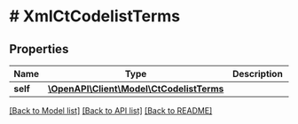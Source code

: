 # # XmlCtCodelistTerms

## Properties

Name | Type | Description | Notes
------------ | ------------- | ------------- | -------------
**self** | [**\OpenAPI\Client\Model\CtCodelistTerms**](CtCodelistTerms.md) |  | [optional]

[[Back to Model list]](../../README.md#models) [[Back to API list]](../../README.md#endpoints) [[Back to README]](../../README.md)
